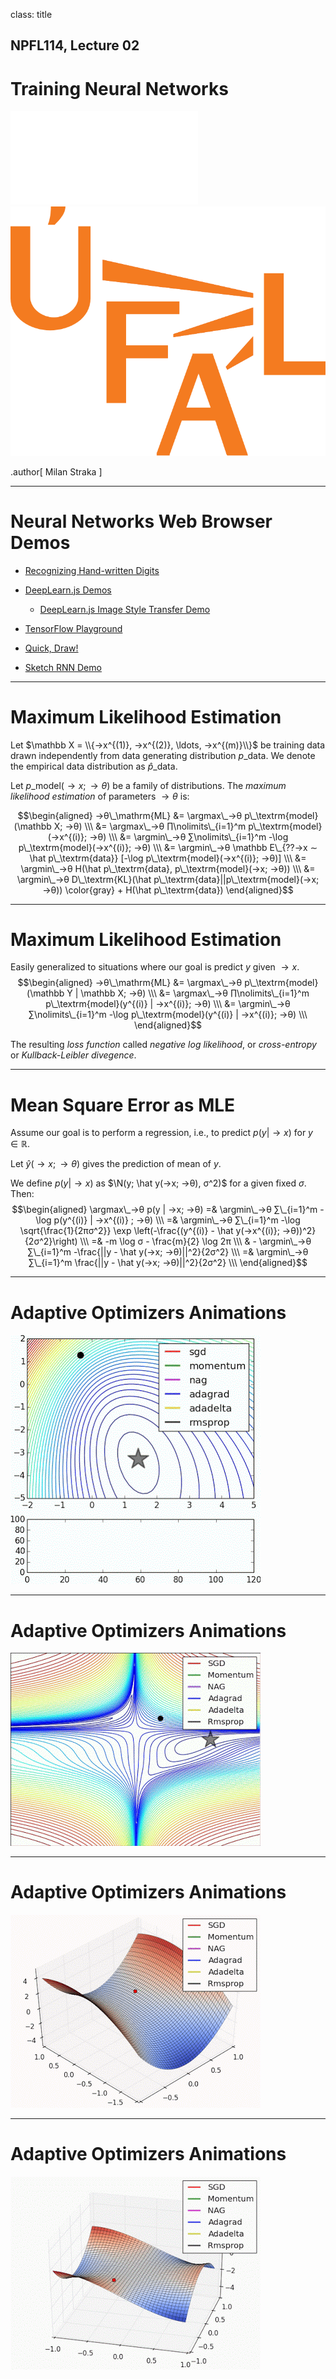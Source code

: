 class: title
## NPFL114, Lecture 02

# Training Neural Networks

![:pdf 26%,,padding-right:64px](../res/mff.pdf)
![:image 33%,,padding-left:64px](../res/ufal.svg)

.author[
Milan Straka
]

---
# Neural Networks Web Browser Demos

- [Recognizing Hand-written Digits](https://erkaman.github.io/regl-cnn/src/demo.html)

- [DeepLearn.js Demos](https://deeplearnjs.org/index.html#demos)
  - [DeepLearn.js Image Style Transfer Demo](https://reiinakano.github.io/fast-style-transfer-deeplearnjs/)

- [TensorFlow Playground](http://playground.tensorflow.org/)

- [Quick, Draw!](https://quickdraw.withgoogle.com/)

- [Sketch RNN Demo](https://magenta.tensorflow.org/assets/sketch_rnn_demo/index.html)

---
# Maximum Likelihood Estimation

Let $\mathbb X = \\{→x^{(1)}, →x^{(2)}, \ldots, →x^{(m)}\\}$ be training data drawn
independently from data generating distribution $p\_\textrm{data}$. We denote
the empirical data distribution as $\hat p\_\textrm{data}$.

Let $p\_\textrm{model}(→x; →θ)$ be a family of distributions. The
*maximum likelihood estimation* of parameters $→θ$ is:

$$\begin{aligned}
→θ\_\mathrm{ML} &= \argmax\_→θ p\_\textrm{model}(\mathbb X; →θ) \\\
                &= \argmax\_→θ ∏\nolimits\_{i=1}^m p\_\textrm{model}(→x^{(i)}; →θ) \\\
                &= \argmin\_→θ ∑\nolimits\_{i=1}^m -\log p\_\textrm{model}(→x^{(i)}; →θ) \\\
                &= \argmin\_→θ \mathbb E\_{⁇→x ∼ \hat p\_\textrm{data}} [-\log p\_\textrm{model}(→x^{(i)}; →θ)] \\\
                &= \argmin\_→θ H(\hat p\_\textrm{data}, p\_\textrm{model}(→x; →θ)) \\\
                &= \argmin\_→θ D\_\textrm{KL}(\hat p\_\textrm{data}||p\_\textrm{model}(→x; →θ)) \color{gray} + H(\hat p\_\textrm{data})
\end{aligned}$$

---
# Maximum Likelihood Estimation

Easily generalized to situations where our goal is predict $y$ given $→x$.
$$\begin{aligned}
→θ\_\mathrm{ML} &= \argmax\_→θ p\_\textrm{model}(\mathbb Y | \mathbb X; →θ) \\\
                &= \argmax\_→θ ∏\nolimits\_{i=1}^m p\_\textrm{model}(y^{(i)} | →x^{(i)}; →θ) \\\
                &= \argmin\_→θ ∑\nolimits\_{i=1}^m -\log p\_\textrm{model}(y^{(i)} | →x^{(i)}; →θ) \\\
\end{aligned}$$

The resulting _loss function_ called _negative log likelihood_, or
_cross-entropy_ or _Kullback-Leibler divegence_.

---
# Mean Square Error as MLE

Assume our goal is to perform a regression, i.e., to predict $p(y | →x)$ for $y ∈ ℝ$.

Let $\hat y(→x; →θ)$ gives the prediction of mean of $y$.

We define $p(y | →x)$ as $\N(y; \hat y(→x; →θ), σ^2)$ for a given fixed $σ$.
Then:
$$\begin{aligned}
\argmax\_→θ p(y | →x; →θ) =& \argmin\_→θ ∑\_{i=1}^m -\log p(y^{(i)} | →x^{(i)} ; →θ) \\\
                          =& \argmin\_→θ ∑\_{i=1}^m -\log \sqrt{\frac{1}{2πσ^2}} \exp
                             \left(-\frac{(y^{(i)} - \hat y(→x^{(i)}; →θ))^2}{2σ^2}\right) \\\
                          =& -m \log σ - \frac{m}{2} \log 2π \\\
                           & - \argmin\_→θ ∑\_{i=1}^m -\frac{||y - \hat y(→x; →θ)||^2}{2σ^2} \\\
                          =& \argmin\_→θ ∑\_{i=1}^m \frac{||y - \hat y(→x; →θ)||^2}{2σ^2} \\\
\end{aligned}$$

---
# Adaptive Optimizers Animations

![:image 68%,center](optimizers-1.gif)

---
# Adaptive Optimizers Animations

![:image 85%,center](optimizers-2.gif)

---
# Adaptive Optimizers Animations

![:image 85%,center](optimizers-3.gif)

---
# Adaptive Optimizers Animations

![:image 85%,center](optimizers-4.gif)

